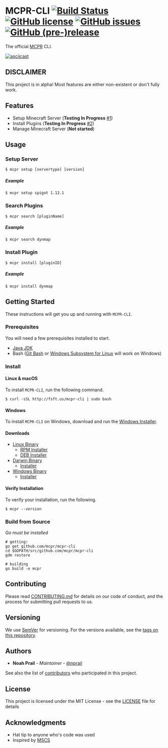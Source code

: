 # MCPR-CLI [![Build Status](https://travis-ci.org/mcpr/mcpr-cli.svg?branch=master)](https://travis-ci.org/mcpr/mcpr-cli) [![GitHub license](https://img.shields.io/badge/license-MIT-blue.svg)](https://github.com/mcpr/mcpr-cli/blob/master/LICENSE) [![GitHub issues](https://img.shields.io/github/issues/mcpr/mcpr-cli.svg)](https://github.com/mcpr/mcpr-cli/issues) [![GitHub (pre-)release](https://img.shields.io/github/release/mcpr/mcpr-cli/all.svg)](https://github.com/mcpr/mcpr-cli)

The official [MCPR](https://registry.hexagonminecraft.com) CLI.

[![asciicast](https://asciinema.org/a/134462.png)](https://asciinema.org/a/134462)

## DISCLAIMER
This project is in alpha! Most features are either non-existent or don't fully work. 

## Features
- Setup Minecraft Server (**Testing In Progress** [#1](https://github.com/mcpr/mcpr-cli/issues/1))
- Install Plugins (**Testing In Progress** [#2](https://github.com/mcpr/mcpr-cli/issues/2))
- Manage Minecraft Server (**Not started**)

## Usage

### Setup Server
```
$ mcpr setup [servertype] [version]
```

##### Example
```
$ mcpr setup spigot 1.12.1
```

### Search Plugins
```
$ mcpr search [pluginName]
```

##### Example
```
$ mcpr search dynmap
```
### Install Plugin
```
$ mcpr install [pluginID]
```

##### Example
```
$ mcpr install dynmap
```
## Getting Started

These instructions will get you up and running with `MCPR-CLI`.

### Prerequisites

You will need a few prerequisites installed to start. 

* [Java JDK](https://docs.oracle.com/javase/8/docs/technotes/guides/install/install_overview.html)
* Bash ([Git Bash](https://git-scm.com/) or [Windows Subsystem for Linux](https://msdn.microsoft.com/en-us/commandline/wsl/install_guide) will work on Windows)

### Install
#### Linux & macOS
To install `MCPR-CLI`, run the following command.

```
$ curl -sSL http://fsft.us/mcpr-cli | sudo bash
```
#### Windows
To install `MCPR-CLI` on Windows, download and run the [Windows Installer](https://artifacts.filiosoft.com/mcpr-cli/windows/mcpr-cli-setup-stable-latest.exe). 

#### Downloads
- [Linux Binary](https://artifacts.filiosoft.com/mcpr-cli/linux/mcpr-stable)
    - [RPM Installer](https://artifacts.filiosoft.com/mcpr-cli/linux/mcpr-cli-stable-latest.noarch.rpm)
    - [DEB Installer](https://artifacts.filiosoft.com/mcpr-cli/linux/mcpr-cli_stable_latest_all.deb)
- [Darwin Binary](https://artifacts.filiosoft.com/mcpr-cli/darwin/mcpr-stable)
    - [Installer](https://artifacts.filiosoft.com/mcpr-cli/darwin/mcpr-cli-stable-latest.pkg)
- [Windows Binary](https://artifacts.filiosoft.com/mcpr-cli/windows/mcpr-stable.exe)
    - [Installer](https://artifacts.filiosoft.com/mcpr-cli/windows/mcpr-cli-setup-stable-latest.exe)

#### Verify Installation
To verify your installation, run the following.
```
$ mcpr --version
```

### Build from Source
_Go must be installed_
```
# getting:
go get github.com/mcpr/mcpr-cli
cd $GOPATH/src/github.com/mcpr/mcpr-cli
gdm restore

# building
go build -o mcpr
```

## Contributing

Please read [CONTRIBUTING.md](CONTRIBUTING.md) for details on our code of conduct, and the process for submitting pull requests to us.

## Versioning

We use [SemVer](http://semver.org/) for versioning. For the versions available, see the [tags on this repository](https://github.com/mcpr/mcpr-cli/tags). 

## Authors

* **Noah Prail** - *Maintainer* - [@nprail](https://github.com/nprail)

See also the list of [contributors](https://github.com/mcpr/mcpr-cli/contributors) who participated in this project.

## License

This project is licensed under the MIT License - see the [LICENSE](LICENSE) file for details

## Acknowledgments

* Hat tip to anyone who's code was used
* Inspired by [MSCS](https://github.com/MinecraftServerControl/mscs)
